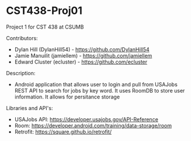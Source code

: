 # CST438-Proj01
Project 1 for CST 438 at CSUMB

Contributors: 
- Dylan Hill (DylanHill54) - https://github.com/DylanHill54
- Jamie Manuilit (jamiellem) - https://github.com/jamiellem
- Edward Cluster (ecluster) - https://github.com/ecluster

Description:
 - Android application that allows user to login and pull from USAJobs REST API to search for jobs by key word. 
It uses RoomDB to store user information. It allows for persitance storage

Libraries and API's: 
- USAJobs API: https://developer.usajobs.gov/API-Reference
- Room: https://developer.android.com/training/data-storage/room
- Retrofit: https://square.github.io/retrofit/

